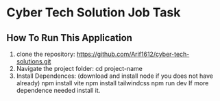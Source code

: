 # Cyber Tech Solution Job Task
##  How To Run This Application
1. clone the repository: https://github.com/Arif1612/cyber-tech-solutions.git
2. Navigate the project folder: cd project-name
3. Install Dependences:
   (download and install node if you does not have already)
   npm install vite
   npm install tailwindcss
   npm run dev
If more dependence needed install it.

